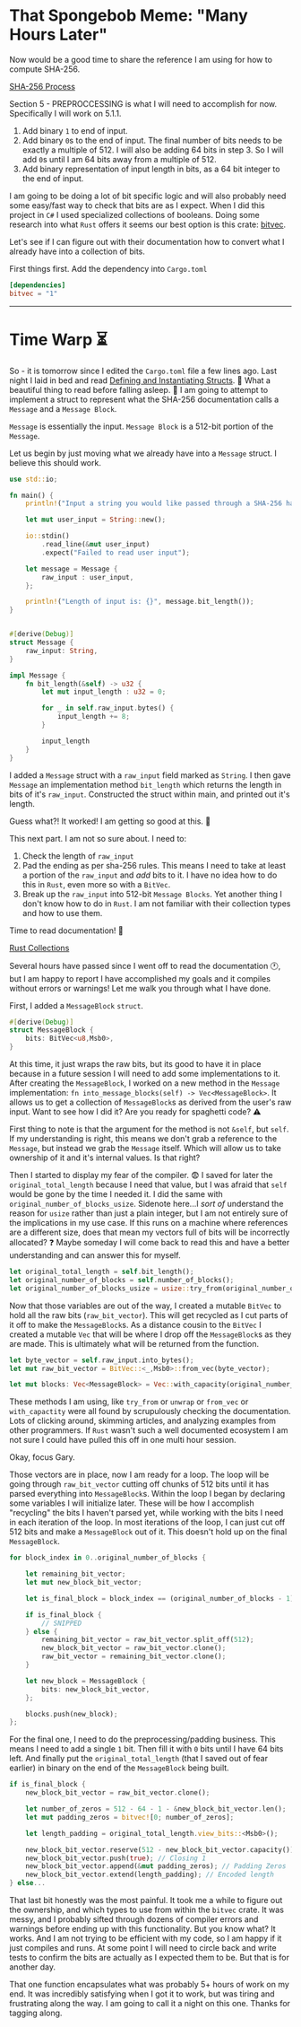 # That Spongebob Meme: "Many Hours Later"

Now would be a good time to share the reference I am using for how to compute SHA-256.

[SHA-256 Process](https://csrc.nist.gov/csrc/media/publications/fips/180/4/final/documents/fips180-4-draft-aug2014.pdf)

Section 5 - PREPROCCESSING is what I will need to accomplish for now. Specifically I will work on 5.1.1.

1. Add binary `1` to end of input.
2. Add binary `0`s to the end of input. The final number of bits needs to be exactly a multiple of 512. I will also be adding 64 bits in step 3. So I will add `0`s until I am 64 bits away from a multiple of 512.
3. Add binary representation of input length in bits, as a 64 bit integer to the end of input.

I am going to be doing a lot of bit specific logic and will also probably need some easy/fast way to check that bits are as I expect. When I did this project in `C#` I used specialized collections of booleans. Doing some research into what `Rust` offers it seems our best option is this crate: [bitvec](https://docs.rs/bitvec/latest/bitvec/).

Let's see if I can figure out with their documentation how to convert what I already have into a collection of bits.

First things first. Add the dependency into `Cargo.toml`

```toml
[dependencies]
bitvec = "1"
```
***

# Time Warp :hourglass_flowing_sand:

So - it is tomorrow since I edited the `Cargo.toml` file a few lines ago. Last night I laid in bed and read [Defining and Instantiating Structs](https://doc.rust-lang.org/book/ch05-01-defining-structs.html). :rose: What a beautiful thing to read before falling asleep. :rose: I am going to attempt to implement a struct to represent what the SHA-256 documentation calls a `Message` and a `Message Block`.

`Message` is essentially the input. `Message Block` is a 512-bit portion of the `Message`.

Let us begin by just moving what we already have into a `Message` struct. I believe this should work.

```Rust
use std::io;

fn main() {
    println!("Input a string you would like passed through a SHA-256 hashing algorithm.");

    let mut user_input = String::new();

    io::stdin()
        .read_line(&mut user_input)
        .expect("Failed to read user input");

    let message = Message {
    	raw_input : user_input,
    };

	println!("Length of input is: {}", message.bit_length());
}


#[derive(Debug)]
struct Message {
	raw_input: String,
}

impl Message {
	fn bit_length(&self) -> u32 {
		let mut input_length : u32 = 0;

		for _ in self.raw_input.bytes() {
			input_length += 8;
		}

		input_length
	}
}
```

I added a `Message` struct with a `raw_input` field marked as `String`. I then gave `Message` an implementation method `bit_length` which returns the length in bits of it's `raw_input`. Constructed the struct within main, and printed out it's length.

Guess what?! It worked! I am getting so good at this. :star_struck:

This next part. I am not so sure about. I need to:

1. Check the length of `raw_input`
2. Pad the ending as per sha-256 rules. This means I need to take at least a portion of the `raw_input` and *_add_* bits to it. I have no idea how to do this in `Rust`, even more so with a `BitVec`.
3. Break up the `raw_input` into 512-bit `Message Blocks`. Yet another thing I don't know how to do in `Rust`. I am not familiar with their collection types and how to use them.

Time to read documentation! :scroll:

[Rust Collections](https://doc.rust-lang.org/std/collections/index.html)

Several hours have passed since I went off to read the documentation :clock1:, but I am happy to report I have accomplished my goals and it compiles without errors or warnings! Let me walk you through what I have done.

First, I added a `MessageBlock` `struct`.
```Rust
#[derive(Debug)]
struct MessageBlock {
	bits: BitVec<u8,Msb0>,
}
```
At this time, it just wraps the raw bits, but its good to have it in place because in a future session I will need to add some implementations to it. After creating the `MessageBlock`, I worked on a new method in the `Message` implementation: `fn into_message_blocks(self) -> Vec<MessageBlock>`. It allows us to get a collection of `MessageBlock`s as derived from the user's raw input. Want to see how I did it? Are you ready for spaghetti code? :warning:

First thing to note is that the argument for the method is not `&self`, but `self`. If my understanding is right, this means we don't grab a reference to the `Message`, but instead we grab the `Message` itself. Which will allow us to take ownership of it and it's internal values. Is that right?

Then I started to display my fear of the compiler. :fearful: I saved for later the `original_total_length` because I need that value, but I was afraid that `self` would be gone by the time I needed it. I did the same with `original_number_of_blocks_usize`. Sidenote here...I *sort of* understand the reason for `usize` rather than just a plain integer, but I am not entirely sure of the implications in my use case. If this runs on a machine where references are a different size, does that mean my vectors full of bits will be incorrectly allocated? :question: Maybe someday I will come back to read this and have a better understanding and can answer this for myself.
```Rust
let original_total_length = self.bit_length();
let original_number_of_blocks = self.number_of_blocks();
let original_number_of_blocks_usize = usize::try_from(original_number_of_blocks).unwrap();
```

Now that those variables are out of the way, I created a mutable `BitVec` to hold all the raw bits (`raw_bit_vector`). This will get recycled as I cut parts of it off to make the `MessageBlock`s. As a distance cousin to the `BitVec` I created a mutable `Vec` that will be where I drop off the `MessageBlock`s as they are made. This is ultimately what will be returned from the function.
```Rust
let byte_vector = self.raw_input.into_bytes();
let mut raw_bit_vector = BitVec::<_,Msb0>::from_vec(byte_vector);

let mut blocks: Vec<MessageBlock> = Vec::with_capacity(original_number_of_blocks_usize);
```

These methods I am using, like `try_from` or `unwrap` or `from_vec` or `with_capactity` were all found by scrupulously checking the documentation. Lots of clicking around, skimming articles, and analyzing examples from other programmers. If `Rust` wasn't such a well documented ecosystem I am not sure I could have pulled this off in one multi hour session. 

Okay, focus Gary.

Those vectors are in place, now I am ready for a loop. The loop will be going through `raw_bit_vector` cutting off chunks of 512 bits until it has parsed everything into `MessageBlock`s. Within the loop I began by declaring some variables I will initialize later. These will be how I accomplish "recycling" the bits I haven't parsed yet, while working with the bits I need in each iteration of the loop. In most iterations of the loop, I can just cut off 512 bits and make a `MessageBlock` out of it. This doesn't hold up on the final `MessageBlock`.
```Rust
for block_index in 0..original_number_of_blocks {

	let remaining_bit_vector;
	let mut new_block_bit_vector;

	let is_final_block = block_index == (original_number_of_blocks - 1);

	if is_final_block {
		// SNIPPED
	} else {
		remaining_bit_vector = raw_bit_vector.split_off(512);
		new_block_bit_vector = raw_bit_vector.clone();
		raw_bit_vector = remaining_bit_vector.clone();
	}

	let new_block = MessageBlock {
		bits: new_block_bit_vector,
	};

	blocks.push(new_block);
};
```

For the final one, I need to do the preprocessing/padding business. This means I need to add a single `1` bit. Then fill it with `0` bits until I have 64 bits left. And finally put the `original_total_length` (that I saved out of fear earlier) in binary on the end of the `MessageBlock` being built.
```Rust
if is_final_block {
	new_block_bit_vector = raw_bit_vector.clone();

	let number_of_zeros = 512 - 64 - 1 - &new_block_bit_vector.len();
	let mut padding_zeros = bitvec![0; number_of_zeros];

	let length_padding = original_total_length.view_bits::<Msb0>();

	new_block_bit_vector.reserve(512 - new_block_bit_vector.capacity()); // Ensure we can hold 512 bits.
	new_block_bit_vector.push(true); // Closing 1
	new_block_bit_vector.append(&mut padding_zeros); // Padding Zeros
	new_block_bit_vector.extend(length_padding); // Encoded length
} else...
```
That last bit honestly was the most painful. It took me a while to figure out the ownership, and which types to use from within the `bitvec` crate. It was messy, and I probably sifted through dozens of compiler errors and warnings before ending up with this functionality. But you know what? It works. And I am not trying to be efficient with my code, so I am happy if it just compiles and runs. At some point I will need to circle back and write tests to confirm the bits are actually as I expected them to be. But that is for another day.

That one function encapsulates what was probably 5+ hours of work on my end. It was incredibly satisfying when I got it to work, but was tiring and frustrating along the way. I am going to call it a night on this one. Thanks for tagging along.
